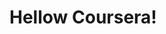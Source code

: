 <!DOCTYPE html>
<html>
<head>
	<meta charset="utf-8">
	<meta name="viewport" content="width=device-width, initial-scale=1">
	<title>Hellow Coursera!</title>
</head>
<body>
<h1>Hellow Coursera!</h1>
</body>
</html>